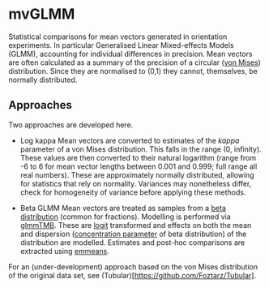 # mvGLMM
Statistical comparisons for mean vectors generated in orientation experiments. 
In particular Generalised Linear Mixed-effects Models (GLMM), accounting for individual differences in precision.
Mean vectors are often calculated as a summary of the precision of a circular ([von Mises](https://en.wikipedia.org/wiki/Von_Mises_distribution)) distribution.
Since they are normalised to (0,1) they cannot, themselves, be normally distributed.
## Approaches
Two approaches are developed here.

 - Log kappa
    Mean vectors are converted to estimates of the *kappa* parameter of a von Mises distribution. 
    This falls in the range (0, infinity). 
    These values are then converted to their natural logarithm (range from -6 to 6 for mean vector lengths between 0.001 and 0.999; full range all real numbers).
    These are approximately normally distributed, allowing for statistics that rely on normality. 
    Variances may nonetheless differ, check for homogeneity of variance before applying these methods.
    
 - Beta GLMM
    Mean vectors are treated as samples from a [beta distribution](https://en.wikipedia.org/wiki/Beta_distribution) (common for fractions).
    Modelling is performed via [glmmTMB](https://cran.r-project.org/web/packages/glmmTMB/vignettes/glmmTMB.pdf).
    These are [logit](https://en.wikipedia.org/wiki/Logit) transformed and effects on both the mean and dispersion
    ([concentration parameter](https://en.wikipedia.org/wiki/Beta_distribution#Mode_and_concentration) of beta distribution) of the distribution are modelled.
    Estimates and post-hoc comparisons are extracted using [emmeans](https://cran.r-project.org/web/packages/emmeans/vignettes/basics.html).
    
 For an (under-development) approach based on the von Mises distribution of the original data set, see (Tubular)[https://github.com/Foztarz/Tubular].
